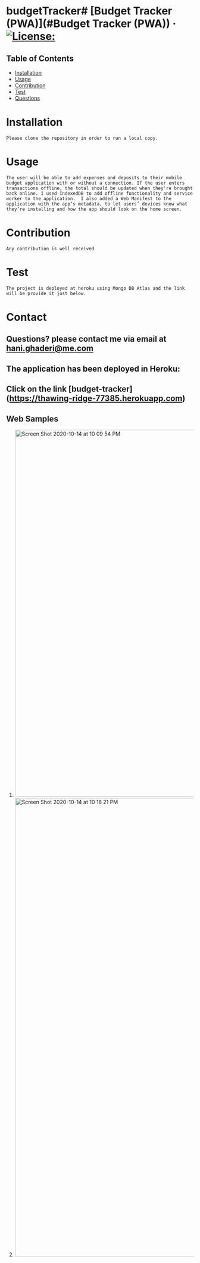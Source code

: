 # budgetTracker# [Budget Tracker (PWA)](#Budget Tracker (PWA)) &middot; [![License:](https://img.shields.io/badge/License-MIT-yellow.svg)](https://opensource.org/licenses/MIT)
## Table of Contents
* [Installation](#Installation)
* [Usage](#usage)
* [Contribution](#Contribution)
* [Test](#Test)
* [Questions](#Contact)
# Installation
`Please clone the repository in order to run a local copy.`

# Usage
`The user will be able to add expenses and deposits to their mobile budget application with or without a connection. If the user enters transactions offline, the total should be updated when they're brought back online. I used IndexedDB to add offline functionality and service worker to the application.  I also added a Web Manifest to the application with the app’s metadata, to let users’ devices know what they’re installing and how the app should look on the home screen.`  

# Contribution
`Any contribution is well received`

# Test
`The project is deployed at heroku using Mongo DB Atlas and the link will be provide it just below.`

# Contact 

## Questions? please contact me via email at <hani.ghaderi@me.com> 

## The application has been deployed in Heroku: 

## Click on the link [budget-tracker] (https://thawing-ridge-77385.herokuapp.com)

## Web Samples

1. <img width="983" alt="Screen Shot 2020-10-14 at 10 09 54 PM" src="https://user-images.githubusercontent.com/14985358/96392605-795c4980-1171-11eb-88db-fc07993862f8.png">
2. <img width="1228" alt="Screen Shot 2020-10-14 at 10 18 21 PM" src="https://user-images.githubusercontent.com/14985358/96392601-75c8c280-1171-11eb-98fc-d9f9bf9f89bd.png">